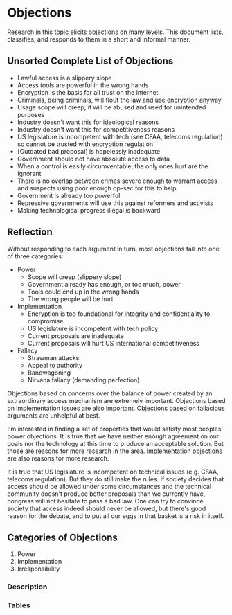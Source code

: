
# Objections

Research in this topic elicits objections on many levels. This document lists, classifies, and
responds to them in a short and informal manner.

## Unsorted Complete List of Objections

- Lawful access is a slippery slope
- Access tools are powerful in the wrong hands
- Encryption is the basis for all trust on the internet
- Criminals, being criminals, will flout the law and use encryption anyway
- Usage scope will creep; it will be abused and used for unintended purposes
- Industry doesn't want this for ideological reasons
- Industry doesn't want this for competitiveness reasons
- US legislature is incompetent with tech (see CFAA, telecoms regulation) so cannot be trusted with
    encryption regulation
- [Outdated bad proposal] is hopelessly inadequate
- Government should not have absolute access to data
- When a control is easily circumventable, the only ones hurt are the ignorant
- There is no overlap between crimes severe enough to warrant access and suspects using poor enough
    op-sec for this to help
- Government is already too powerful
- Repressive governments will use this against reformers and activists
- Making technological progress illegal is backward

## Reflection

Without responding to each argument in turn, most objections fall into one of three categories:

- Power
  - Scope will creep (slippery slope)
  - Government already has enough, or too much, power
  - Tools could end up in the wrong hands
  - The wrong people will be hurt
- Implementation
  - Encryption is too foundational for integrity and confidentiality to compromise
  - US legislature is incompetent with tech policy
  - Current proposals are inadequate
  - Current proposals will hurt US international competitiveness
- Fallacy
  - Strawman attacks
  - Appeal to authority
  - Bandwagoning
  - Nirvana fallacy (demanding perfection)

Objections based on concerns over the balance of power created by an extraordinary access mechanism
are extremely important. Objections based on implementation issues are also important. Objections
based on fallacious arguments are unhelpful at best.

I'm interested in finding a set of properties that would satisfy most peoples' power objections. It
is true that we have neither enough agreement on our goals nor the technology at this time to
produce an acceptable solution. But those are reasons for more research in the area. Implementation
objections are also reasons for more research.

It is true that US legislature is incompetent on technical issues (e.g. CFAA, telecoms regulation).
But they do still make the rules. If society decides that access should be allowed under some
circumstances and the technical community doesn't produce better proposals than we currently have,
congress will not hesitate to pass a bad law. One can try to convince society that access indeed
should never be allowed, but there's good reason for the debate, and to put all our eggs in that
basket is a risk in itself.

<!-- When approaching technical problems with societal implications, it is helpful to separate the
properties of a desired solution and the technical means used to achieve those properties.
Determining the properties of the solution is the responsibility of society. Creating and studying
the technology available to achieve those properties is the responsibility of the technical
community. -->

<!-- Technologies have a built-in morality. A generally compromised encryption scheme says that will
of the government is more important than the individual's privacy. A perfectly unaccessible
encryption says the individual's privacy is more important than any amount of societal will. A
principled extraordinary access scheme says that the individual's and society's wills are held in
balance. -->

## Categories of Objections

1. Power
2. Implementation
3. Irresponsibility

### Description

### Tables
